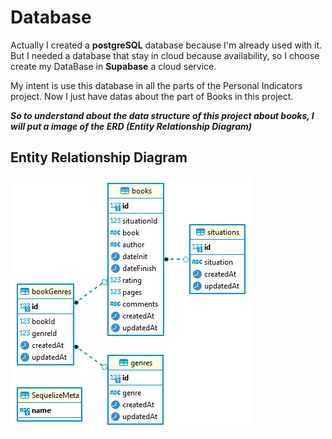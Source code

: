 <h1> Database </h1>
<p> 
Actually I created a <strong>postgreSQL</strong> database because I'm already used with it. But I needed a database that stay in cloud because availability, so I choose create my DataBase in <strong>Supabase</strong> a cloud service. 
</p>
<p>
My intent is use this database in all the parts of the Personal Indicators project. Now I just have datas about the part of Books in this project.
</p>

<p> <strong><i>
So to understand about the data structure of this project about books, I will put a image of the ERD (Entity Relationship Diagram)
</i></strong></p> 
<p align="center">
<h2> Entity Relationship Diagram </h2>
<img src='erd.png'> 
</p>